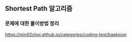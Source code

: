 ## Shortest Path 알고리즘

### 문제에 대한 풀이방법 정리
https://min02choi.github.io/categories/coding-test/baekjoon